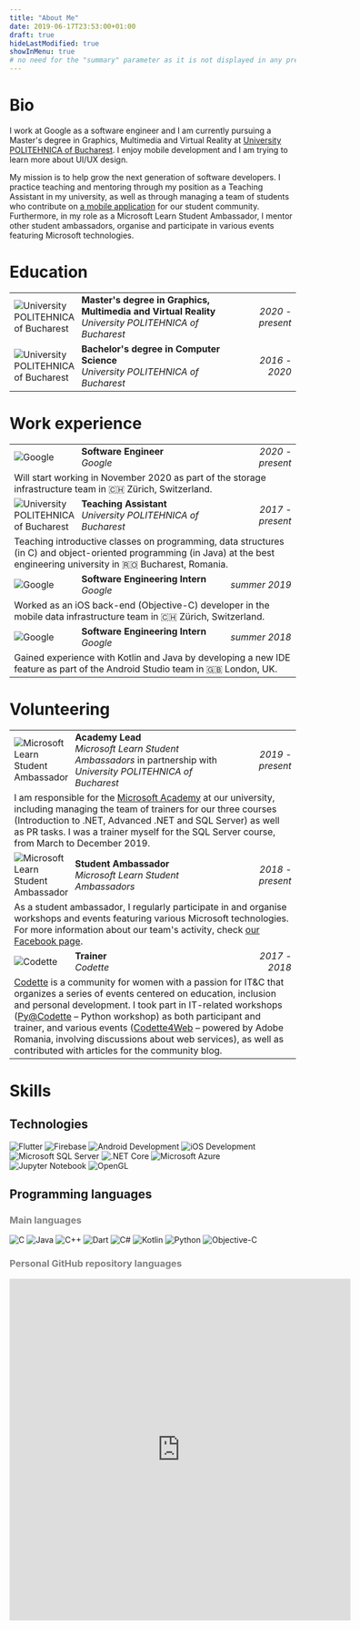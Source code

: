 ```yaml
---
title: "About Me"
date: 2019-06-17T23:53:00+01:00
draft: true
hideLastModified: true
showInMenu: true
# no need for the "summary" parameter as it is not displayed in any previews
---
```


# Bio

I work at Google as a software engineer and I am currently pursuing a Master's degree in Graphics, Multimedia and Virtual Reality at <a target="_blank" href="https://upb.ro/en/">University POLITEHNICA of Bucharest</a>. I enjoy mobile development and I am trying to learn more about UI/UX design.

My mission is to help grow the next generation of software developers. I practice teaching and mentoring through my position as a Teaching Assistant in my university, as well as through managing a team of students who contribute on [a mobile application](https://github.com/acs-upb-mobile/acs-upb-mobile) for our student community. Furthermore, in my role as a Microsoft Learn Student Ambassador, I mentor other student ambassadors, organise and participate in various events featuring Microsoft technologies.

# Education

<table>
  <tr>
    <td style="vertical-align: middle; padding-right: 4px; width: 58px; border-bottom-width: 3px">
      <img alt="University POLITEHNICA of Bucharest" title="University POLITEHNICA of Bucharest" class="logo" src="logos/upb.png">
    </td>
    <td style="border-bottom-width: 3px">
      <h4 style="display: inline">Master's degree in Graphics, Multimedia and Virtual Reality</h4><br>
      <h6 style="display: inline">University POLITEHNICA of Bucharest</h6>
    </td>
    <td style="text-align: right; vertical-align: middle; font-style: italic; border-bottom-width: 3px">
      2020 - present
    </td>
  </tr>
  <tr>
    <td style="vertical-align: middle; padding-right: 4px; width: 58px">
      <img alt="University POLITEHNICA of Bucharest" title="University POLITEHNICA of Bucharest" class="logo" src="logos/upb.png">
    </td>
    <td>
      <h4 style="display: inline">Bachelor's degree in Computer Science</h4><br>
      <h6 style="display: inline">University POLITEHNICA of Bucharest</h6>
    </td>
    <td style="text-align: right; vertical-align: middle; font-style: italic">
      2016 - 2020
    </td>
  </tr>
</table>

# Work experience

<table>
  <tr>
    <td style="vertical-align: middle; padding-right: 4px; width: 58px">
      <img alt="Google" title="Google" class="logo" src="logos/google.svg">
    </td>
    <td>
      <h4 style="display: inline">Software Engineer</h4><br>
      <h6 style="display: inline">Google</h6>
    </td>
    <td style="text-align: right; vertical-align: middle; font-style: italic">
      2020 - present
    </td>
  </tr>
  <tr>
    <td colspan="3" style="border-bottom-width: 3px;">
      Will start working in November 2020 as part of the storage infrastructure team in 🇨🇭 Zürich, Switzerland.
    </td>
  </tr>
  <tr>
    <td style="vertical-align: middle; padding-right: 4px; width: 58px">
      <img alt="University POLITEHNICA of Bucharest" title="University POLITEHNICA of Bucharest" class="logo" src="logos/upb.png">
    </td>
    <td>
      <h4 style="display: inline">Teaching Assistant</h4><br>
      <h6 style="display: inline">University POLITEHNICA of Bucharest</h6>
    </td>
    <td style="text-align: right; vertical-align: middle; font-style: italic">
      2017 - present
    </td>
  </tr>
  <tr>
    <td colspan="3" style="border-bottom-width: 3px;">
      Teaching introductive classes on programming, data structures (in C) and object-oriented programming (in Java) at the best engineering university in 🇷🇴 Bucharest, Romania.
    </td>
  </tr>
  <tr>
    <td style="vertical-align: middle; padding-right: 4px; width: 58px">
      <img alt="Google" title="Google" class="logo" src="logos/google.svg">
    </td>
    <td>
      <h4 style="display: inline">Software Engineering Intern</h4><br>
      <h6 style="display: inline">Google</h6>
    </td>
    <td style="text-align: right; vertical-align: middle; font-style: italic">
      summer 2019
    </td>
  </tr>
  <tr>
    <td colspan="3" style="border-bottom-width: 3px;">
      Worked as an iOS back-end (Objective-C) developer in the mobile data infrastructure team in 🇨🇭 Zürich, Switzerland.
    </td>
  </tr>
  <tr>
    <td style="vertical-align: middle; padding-right: 4px; width: 58px">
      <img alt="Google" title="Google" class="logo" src="logos/google.svg">
    </td>
    <td>
      <h4 style="display: inline">Software Engineering Intern</h4><br>
      <h6 style="display: inline">Google</h6>
    </td>
    <td style="text-align: right; vertical-align: middle; font-style: italic">
      summer 2018
    </td>
  </tr>
  <tr>
    <td colspan="3" style="border-bottom-width: 0px;">
      Gained experience with Kotlin and Java by developing a new IDE feature as part of the Android Studio team in 🇬🇧 London, UK.
    </td>
  </tr>
</table>

# Volunteering

<table>
  <tr>
    <td style="vertical-align: middle; padding-right: 4px; width: 58px">
      <img alt="Microsoft Learn Student Ambassador" title="Microsoft Learn Student Ambassador" class="logo" src="logos/betamlsa.png">
    </td>
    <td>
      <h4 style="display: inline">Academy Lead</h4><br>
      <h6 style="display: inline">Microsoft Learn Student Ambassadors </h6>in partnership with<h6 style="display: inline"> University POLITEHNICA of Bucharest</h6>
    </td>
    <td style="text-align: right; vertical-align: middle; font-style: italic">
      2019 - present
    </td>
  </tr>
  <tr>
    <td colspan="3" style="border-bottom-width: 3px;">
      I am responsible for the <a target="_blank" href="https://academy.microsoft.pub.ro/">Microsoft Academy</a> at our university, including managing the team of trainers for our three courses (Introduction to .NET, Advanced .NET and SQL Server) as well as PR tasks. I was a trainer myself for the SQL Server course, from March to December 2019.
    </td>
  </tr>
  <tr>
    <td style="vertical-align: middle; padding-right: 4px; width: 58px">
      <img alt="Microsoft Learn Student Ambassador" title="Microsoft Learn Student Ambassador" class="logo" src="logos/alphamlsa.png">
    </td>
    <td>
      <h4 style="display: inline">Student Ambassador</h4><br>
      <h6 style="display: inline">Microsoft Learn Student Ambassadors</h6>
    </td>
    <td style="text-align: right; vertical-align: middle; font-style: italic">
      2018 - present
    </td>
  </tr>
  <tr>
    <td colspan="3" style="border-bottom-width: 3px;">
      As a student ambassador, I regularly participate in and organise  workshops and events featuring various Microsoft technologies. For more information about our team's activity, check <a target="_blank" href="https://www.facebook.com/microsoft.pub.ro/">our Facebook page</a>.
    </td>
  </tr>
  <tr>
    <td style="vertical-align: middle; padding-right: 4px; width: 58px">
      <img alt="Codette" title="Codette" class="logo" src="logos/codette.png">
    </td>
    <td>
      <h4 style="display: inline">Trainer</h4><br>
      <h6 style="display: inline">Codette</h6>
    </td>
    <td style="text-align: right; vertical-align: middle; font-style: italic">
      2017 - 2018
    </td>
  </tr>
  <tr>
    <td colspan="3" style="border-bottom-width: 0px;">
    <a target="_blank" href="https://codette.ro/">Codette</a> is a community for women with a passion for IT&C that organizes a series of events centered on
education, inclusion and personal development. I took part in IT-related
workshops (<a target="_blank" href="https://codette.ro/blog/pycodette-bazele-programarii-and-more/">Py@Codette</a> – Python workshop) as both participant and trainer, and various
events (<a target="_blank" href="https://blogs.adobe.com/adobelife/2017/03/23/codette4web-powered-by-adobe/">Codette4Web</a> – powered by Adobe Romania, involving discussions about web services), as well as contributed with articles for the community blog.
    </td>
  </tr>
</table>

# Skills

## Technologies

<img class="logo" alt="Flutter" title="Flutter" src="technologies/flutter.svg">
<img class="logo" alt="Firebase" title="Firebase" src="technologies/firebase.svg">
<img class="logo" alt="Android Development" title="Android Development" src="technologies/android.svg">
<img class="logo" alt="iOS Development" title="iOS Development" src="technologies/ios.svg">
<img class="logo" alt="Microsoft SQL Server" title="Microsoft SQL Server" src="technologies/sqlserver.svg">
<img class="logo" alt=".NET Core" title=".NET Core" src="technologies/netcore.svg">
<img class="logo" alt="Microsoft Azure" title="Microsoft Azure" src="technologies/azure.svg">
<img class="logo" alt="Jupyter Notebook" title="Jupyter Notebook" src="technologies/jupyternotebook.svg">
<img class="logo" alt="OpenGL" title="OpenGL" src="technologies/opengl.svg">

## Programming languages

<h3 style="color: grey;">Main languages</h3>

<img class="logo" alt="C" title="C" src="languages/c.svg">
<img class="logo" alt="Java" title="Java" src="languages/java.svg">
<img class="logo" alt="C++" title="C++" src="languages/cplusplus.svg">
<img class="logo" alt="Dart" title="Dart" src="languages/dart.svg">
<img class="logo" alt="C#" title="C#" src="languages/csharp.svg">
<img class="logo" alt="Kotlin" title="Kotlin" src="languages/kotlin.svg">
<img class="logo" alt="Python" title="Python" src="languages/python.svg">
<img class="logo" alt="Objective-C" title="Objective-C" src="languages/objectivec.svg">

<h3 style="color: grey;">Personal GitHub repository languages</h3>
<iframe style="height: 600px; width: 600px;" src="http://ionicabizau.github.io/github-profile-languages/api.html?IoanaAlexandru" frameborder="0"></iframe>
